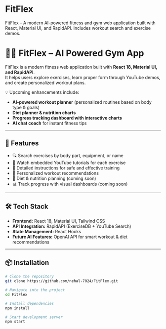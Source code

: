 # FitFlex
FitFlex – A modern AI-powered fitness and gym web application built with React, Material UI, and RapidAPI. Includes workout search and exercise demos.

# 🏋️‍♂️ FitFlex – AI Powered Gym App

FitFlex is a modern fitness web application built with **React 18, Material UI, and RapidAPI**.  
It helps users explore exercises, learn proper form through YouTube demos, and create personalized workout plans.  

💡 Upcoming enhancements include:
- **AI-powered workout planner** (personalized routines based on body type & goals)
- **Diet planner & nutrition charts**
- **Progress tracking dashboard with interactive charts**
- **AI chat coach** for instant fitness tips

---

## 🚀 Features
- 🔍 Search exercises by body part, equipment, or name  
- 🎥 Watch embedded YouTube tutorials for each exercise  
- 🧾 Detailed instructions for safe and effective training  
- 💪 Personalized workout recommendations  
- 🥗 Diet & nutrition planning (coming soon)  
- 📊 Track progress with visual dashboards (coming soon)  

---

## 🛠️ Tech Stack
- **Frontend:** React 18, Material UI, Tailwind CSS  
- **API Integration:** RapidAPI (ExerciseDB + YouTube Search)  
- **State Management:** React Hooks  
- **Future AI Features:** OpenAI API for smart workout & diet recommendations  

---

## 📦 Installation
```bash
# Clone the repository
git clone https://github.com/nehal-7024/FitFlex.git

# Navigate into the project
cd FitFlex

# Install dependencies
npm install

# Start development server
npm start

